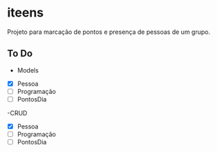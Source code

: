 # iteens

Projeto para marcação de pontos e presença de pessoas de um grupo. 

## To Do
- Models
- [x] Pessoa
- [ ] Programação
- [ ] PontosDia

-CRUD
- [x] Pessoa
- [ ] Programação
- [ ] PontosDia
